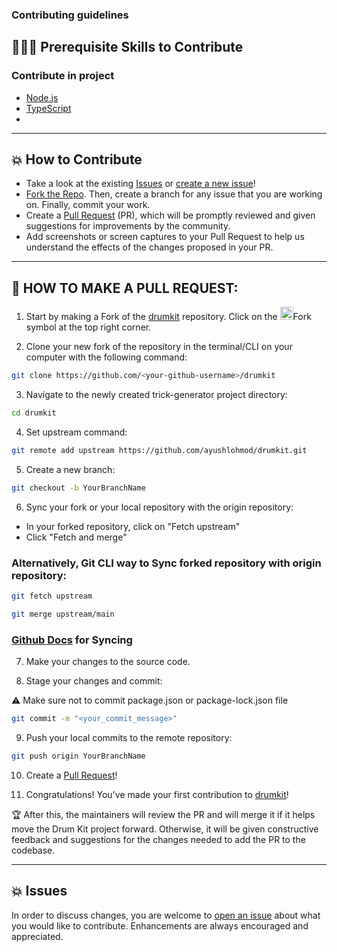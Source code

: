 ### Contributing guidelines

## 👩🏽‍💻 Prerequisite Skills to Contribute

### Contribute in project

- [Node.js](https://nodejs.org/)
- [TypeScript](https://www.typescriptlang.org/)
- 
---

## 💥 How to Contribute

- Take a look at the existing [Issues](https://github.com/ayushlohmod/drumkit/issues) or [create a new issue](https://github.com/ayushlohmod/drumkit/issues/new/choose)!
- [Fork the Repo](https://github.com/ayushlohmod/drumkit/fork). Then, create a branch for any issue that you are working on. Finally, commit your work.
- Create a [Pull Request](https://github.com/ayushlohmod/drumkit/compare) (PR), which will be promptly reviewed and given suggestions for improvements by the community.
- Add screenshots or screen captures to your Pull Request to help us understand the effects of the changes proposed in your PR.

---

## 🌟 HOW TO MAKE A PULL REQUEST:

1. Start by making a Fork of the [drumkit](https://github.com/ayushlohmod/drumkit) repository. Click on the <a href="https://github.com/ayushlohmod/drumkit/fork"><img src="https://i.imgur.com/G4z1kEe.png" height="21" width="21"></a>Fork symbol at the top right corner.

2. Clone your new fork of the repository in the terminal/CLI on your computer with the following command:

```bash
git clone https://github.com/<your-github-username>/drumkit
```

3. Navigate to the newly created trick-generator project directory:
```bash
cd drumkit
```

4. Set upstream command:
```bash
git remote add upstream https://github.com/ayushlohmod/drumkit.git
```

5. Create a new branch:
```bash
git checkout -b YourBranchName
```

6. Sync your fork or your local repository with the origin repository:

- In your forked repository, click on "Fetch upstream"
- Click "Fetch and merge"

### Alternatively, Git CLI way to Sync forked repository with origin repository:
```bash
git fetch upstream
```

```bash
git merge upstream/main
```

### [Github Docs](https://docs.github.com/en/github/collaborating-with-pull-requests/addressing-merge-conflicts/resolving-a-merge-conflict-on-github) for Syncing

7. Make your changes to the source code.

8. Stage your changes and commit:

⚠️ Make sure not to commit package.json or package-lock.json file

```bash
git commit -m "<your_commit_message>"
```

9. Push your local commits to the remote repository:
```bash
git push origin YourBranchName
```

10. Create a [Pull Request](https://help.github.com/en/github/collaborating-with-issues-and-pull-requests/creating-a-pull-request)!

11. Congratulations! You've made your first contribution to [drumkit](https://github.com/ayushlohmod/drumkit/graphs/contributors)!

🏆 After this, the maintainers will review the PR and will merge it if it helps move the Drum Kit project forward. Otherwise, it will be given constructive feedback and suggestions for the changes needed to add the PR to the codebase.

---

## 💥 Issues

In order to discuss changes, you are welcome to [open an issue](https://github.com/ayushlohmod/drumkit/issues/new/choose) about what you would like to contribute. Enhancements are always encouraged and appreciated.
